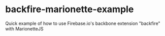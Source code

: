 backfire-marionette-example
===========================

Quick example of how to use Firebase.io's backbone extension "backfire" with MarionetteJS
